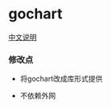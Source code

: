 gochart
=======

[中文说明](http://blog.codeg.cn/2014/12/27/gochart-info/)


### 修改点

 * 将gochart改成库形式提供
 
 * 不依赖外网
  
